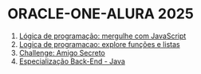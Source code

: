 # ORACLE-ONE-ALURA 2025

<ol>
    <li><a href="1. Logica de programacao mergulhe com JavaScript/">Lógica de programação: mergulhe com JavaScript</a></li>
    <li><a href="2. Lógica de programação explore funções e listas/">Logica de programacao: explore funções e listas</a></li>
    <li><a href="3. Challenge Amigo Secreto/">Challenge: Amigo Secreto</a></li>
    <li><a href="4. Especialização Back-End - Java/">Especialização Back-End - Java</a></li>
</ol>